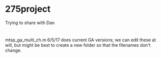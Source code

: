 # 275project
Trying to share with Dan


#
mtsp_ga_multi_ch.m 6/5/17 does current GA versions; we can edit these at will, but might be best to create a new folder so that the filenames don't change.